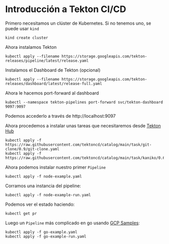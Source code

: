# Introducción a Tekton CI/CD

Primero necesitamos un clúster de Kubernetes. Si no tenemos uno, se puede usar `kind`
```
kind create cluster
```

Ahora instalamos Tekton
```
kubectl apply --filename https://storage.googleapis.com/tekton-releases/pipeline/latest/release.yaml
```

Instalamos el Dashboard de Tekton (opcional)
```
kubectl apply --filename https://storage.googleapis.com/tekton-releases/dashboard/latest/release-full.yaml
```

Ahora le hacemos port-forward al dashboard
```
kubectl --namespace tekton-pipelines port-forward svc/tekton-dashboard 9097:9097
```

Podemos accederlo a través de http://localhost:9097

Ahora procedemos a instalar unas tareas que necesitaremos desde [Tekton Hub](https://hub.tekton.dev/)

```
kubectl apply -f https://raw.githubusercontent.com/tektoncd/catalog/main/task/git-clone/0.9/git-clone.yaml
kubectl apply -f https://raw.githubusercontent.com/tektoncd/catalog/main/task/kaniko/0.6/kaniko.yaml
```

Ahora podemos instalar nuestro primer `Pipeline`

```
kubectl apply -f node-example.yaml
```

Corramos una instancia del pipeline:
```
kubectl apply -f node-example-run.yaml
```

Podemos ver el estado haciendo:
```
kubectl get pr
```

Luego un `Pipeline` más complicado en go usando [GCP Samples](https://github.com/GoogleCloudPlatform/golang-samples/tree/main/run/helloworld):
```
kubectl apply -f go-example.yaml
kubectl apply -f go-example-run.yaml
```